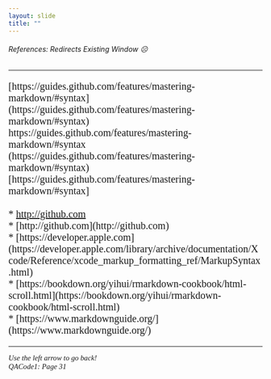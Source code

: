 ```yaml
---
layout: slide
title: "" 
---
```

[comment]: # (Notes)
[comment]: # (Refences that changes URL on current window- YUCK)
[comment]: # (###### used instead of <H>)
[comment]: # (--- used to add line to page)

###### References:  Redirects Existing Window ☹️
<HR>
<p style="font-family: times, serif; font-size:15pt; font-style:normal"> <!---in line comments--->
[https://guides.github.com/features/mastering-markdown/#syntax](https://guides.github.com/features/mastering-markdown/#syntax)<br />
https://guides.github.com/features/mastering-markdown/#syntax <br />
(https://guides.github.com/features/mastering-markdown/#syntax) <br /> 
[https://guides.github.com/features/mastering-markdown/#syntax] <br /> 
<https://guides.github.com/features/mastering-markdown/#syntax> <br />
    * <a href="http://github.com" target="_blank">http://github.com</a><br />
  * [http://github.com](http://github.com)<br />
  * [https://developer.apple.com](https://developer.apple.com/library/archive/documentation/Xcode/Reference/xcode_markup_formatting_ref/MarkupSyntax.html)<br />
  * [https://bookdown.org/yihui/rmarkdown-cookbook/html-scroll.html](https://bookdown.org/yihui/rmarkdown-cookbook/html-scroll.html)<br />
  * [https://www.markdownguide.org/](https://www.markdownguide.org/)<br />
</p> 
    
<HR>
<p style="font-family: times, serif; font-size:11pt; font-style:italic"> <!---in line comments--->
Use the left arrow to go back!<br /> <!---in line comments--->
QACode1: Page 31
</p>

